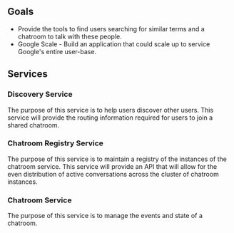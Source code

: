 ## Goals
- Provide the tools to find users searching for similar terms and a chatroom
to talk with these people.
- Google Scale - Build an application that could scale up to service 
Google's entire user-base.

## Services

### Discovery Service
The purpose of this service is to help users discover other users.
This service will provide the routing information required for users to join
a shared chatroom.

### Chatroom Registry Service
The purpose of this service is to maintain a registry of the instances
of the chatroom service. This service will provide an API that will allow for
the even distribution of active conversations across the cluster of 
chatroom instances.

### Chatroom Service
The purpose of this service is to manage the events and state of a chatroom.